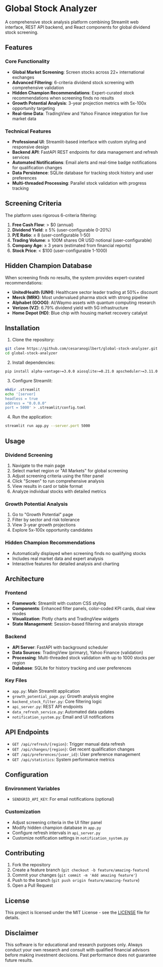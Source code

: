 # Global Stock Analyzer

A comprehensive stock analysis platform combining Streamlit web interface, REST API backend, and React components for global dividend stock screening.

## Features

### Core Functionality
- **Global Market Screening**: Screen stocks across 22+ international exchanges
- **Advanced Filtering**: 6-criteria dividend stock screening with comprehensive validation
- **Hidden Champion Recommendations**: Expert-curated stock recommendations when screening finds no results
- **Growth Potential Analysis**: 3-year projection metrics with 5x-100x opportunity targeting
- **Real-time Data**: TradingView and Yahoo Finance integration for live market data

### Technical Features
- **Professional UI**: Streamlit-based interface with custom styling and responsive design
- **Backend API**: FastAPI REST endpoints for data management and refresh services
- **Automated Notifications**: Email alerts and real-time badge notifications for qualification changes
- **Data Persistence**: SQLite database for tracking stock history and user preferences
- **Multi-threaded Processing**: Parallel stock validation with progress tracking

## Screening Criteria

The platform uses rigorous 6-criteria filtering:

1. **Free Cash Flow**: > $0 (annual)
2. **Dividend Yield**: ≥ 5% (user-configurable 0-20%)
3. **P/E Ratio**: ≤ 8 (user-configurable 1-50)
4. **Trading Volume**: ≥ 100M shares OR USD notional (user-configurable)
5. **Company Age**: ≥ 3 years (estimated from financial reports)
6. **Stock Price**: < $100 (user-configurable 1-1000)

## Hidden Champion Database

When screening finds no results, the system provides expert-curated recommendations:

- **UnitedHealth (UNH)**: Healthcare sector leader trading at 50%+ discount
- **Merck (MRK)**: Most undervalued pharma stock with strong pipeline
- **Alphabet (GOOG)**: AI/Waymo assets with quantum computing research
- **Verizon (VZ)**: 6.79% dividend yield with 5G infrastructure
- **Home Depot (HD)**: Blue chip with housing market recovery catalyst

## Installation

1. Clone the repository:
```bash
git clone https://github.com/cesaranogilbert/global-stock-analyzer.git
cd global-stock-analyzer
```

2. Install dependencies:
```bash
pip install alpha-vantage>=3.0.0 aiosqlite>=0.21.0 apscheduler>=3.11.0 fastapi>=0.116.1 finnhub-python>=2.4.24 numpy>=2.3.2 pandas>=2.3.1 plotly>=6.2.0 pydantic>=2.11.7 python-multipart>=0.0.20 requests>=2.32.4 schedule>=1.2.2 sendgrid>=6.12.4 streamlit>=1.47.1 streamlit-autorefresh>=1.0.1 tradingview-screener>=3.0.0 trafilatura>=2.0.0 uvicorn>=0.35.0 yfinance>=0.2.65
```

3. Configure Streamlit:
```bash
mkdir .streamlit
echo '[server]
headless = true
address = "0.0.0.0"
port = 5000' > .streamlit/config.toml
```

4. Run the application:
```bash
streamlit run app.py --server.port 5000
```

## Usage

### Dividend Screening
1. Navigate to the main page
2. Select market region or "All Markets" for global screening
3. Adjust screening criteria using the filter panel
4. Click "Screen" to run comprehensive analysis
5. View results in card or table format
6. Analyze individual stocks with detailed metrics

### Growth Potential Analysis
1. Go to "Growth Potential" page
2. Filter by sector and risk tolerance
3. View 3-year growth projections
4. Explore 5x-100x opportunity candidates

### Hidden Champion Recommendations
- Automatically displayed when screening finds no qualifying stocks
- Includes real market data and expert analysis
- Interactive features for detailed analysis and charting

## Architecture

### Frontend
- **Framework**: Streamlit with custom CSS styling
- **Components**: Enhanced filter panels, color-coded KPI cards, dual view modes
- **Visualization**: Plotly charts and TradingView widgets
- **State Management**: Session-based filtering and analysis storage

### Backend
- **API Server**: FastAPI with background scheduler
- **Data Sources**: TradingView (primary), Yahoo Finance (validation)
- **Processing**: Multi-threaded stock validation with up to 1000 stocks per region
- **Database**: SQLite for history tracking and user preferences

### Key Files
- `app.py`: Main Streamlit application
- `growth_potential_page.py`: Growth analysis engine
- `backend_stock_filter.py`: Core filtering logic
- `api_server.py`: REST API endpoints
- `data_refresh_service.py`: Automated data updates
- `notification_system.py`: Email and UI notifications

## API Endpoints

- `GET /api/refresh/{region}`: Trigger manual data refresh
- `GET /api/changes/{region}`: Get recent qualification changes
- `GET /api/preferences/{user_id}`: User preference management
- `GET /api/statistics`: System performance metrics

## Configuration

### Environment Variables
- `SENDGRID_API_KEY`: For email notifications (optional)

### Customization
- Adjust screening criteria in the UI filter panel
- Modify hidden champion database in `app.py`
- Configure refresh intervals in `api_server.py`
- Customize notification settings in `notification_system.py`

## Contributing

1. Fork the repository
2. Create a feature branch (`git checkout -b feature/amazing-feature`)
3. Commit your changes (`git commit -m 'Add amazing feature'`)
4. Push to the branch (`git push origin feature/amazing-feature`)
5. Open a Pull Request

## License

This project is licensed under the MIT License - see the [LICENSE](LICENSE) file for details.

## Disclaimer

This software is for educational and research purposes only. Always conduct your own research and consult with qualified financial advisors before making investment decisions. Past performance does not guarantee future results.